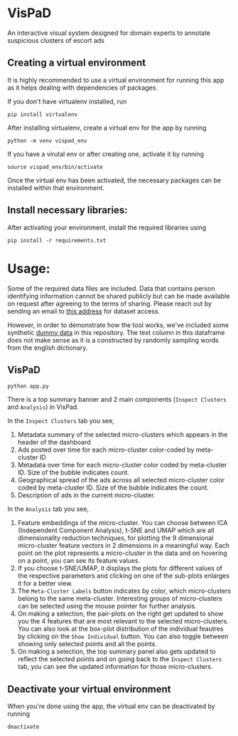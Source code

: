 # VisPaD
An interactive visual system designed for domain experts to annotate suspicious clusters of escort ads

## Creating a virtual environment

It is highly recommended to use a virtual environment for running this app as it helps dealing with dependencies of packages.

If you don't have virtualenv installed, run
```
pip install virtualenv
```

After installing virtualenv, create a virtual env for the app by running
```
python -m venv vispad_env
```

If you have a virutal env or after creating one, activate it by running
```
source vispad_env/bin/activate
```

Once the virtual env has been activated, the necessary packages can be installed within that environment.

## Install necessary libraries:

After activating your environment, install the required libraries using 

```
pip install -r requirements.txt
```

# Usage:

Some of the required data files are included. Data that contains person identifying information cannot be shared publicly but can be made available on request after agreeing to the terms of sharing. Please reach out by sending an email to [this address](mailto:pratheeksha.nair@mail.mcgill.ca) for dataset access. 

However, in order to demonstrate how the tool works, we've included some synthetic [dummy data](/synthetic_data/synthetic_data_changed.csv) in this repository. The text column in this dataframe does not make sense as it is a constructed by randomly sampling words from the english dictionary. 

## VisPaD
```
python app.py
```

There is a top summary banner and 2 main components (`Inspect Clusters` and `Analysis`) in VisPad.

In the `Inspect Clusters` tab you see,

1. Metadata summary of the selected micro-clusters which appears in the header of the dashboard
2. Ads posted over time for each micro-cluster color-coded by meta-cluster ID
3. Metadata over time for each micro-cluster color coded by meta-cluster ID. Size of the bubble indicates count. 
4. Geographical spread of the ads across all selected micro-cluster color coded by meta-cluster ID. Size of the bubble indicates the count. 
5. Description of ads in the current micro-cluster. 


In the `Analysis` tab you see,

1. Feature embeddings of the micro-cluster. You can choose between ICA (Independent Component Analysis), t-SNE and UMAP which are all dimensionality reduction techniques, for plotting the 9 dimensional micro-cluster feature vectors in 2 dimensions in a meaningful way. Each point on the plot represents a micro-cluster in the data and on hovering on a point, you can see its feature values.
2. If you choose t-SNE/UMAP, it displays the plots for different values of the respective parameters and clicking on one of the sub-plots enlarges it for a better view.
3. The `Meta-Cluster Labels` button indicates by color, which micro-clusters belong to the same meta-cluster. Interesting groups of micro-clusters can be selected using the mouse pointer for further analysis.
4. On making a selection, the pair-plots on the right get updated to show you the 4 features that are most relevant to the selected micro-clusters. You can also look at the box-plot distribution of the individual feautres by clicking on the `Show Individual` button. You can also toggle between showing only selected points and all the points.
5. On making a selection, the top summary panel also gets updated to reflect the selected points and on going back to the `Inspect Clusters` tab, you can see the updated information for those micro-clusters. 

## Deactivate your virtual environment

When you're done using the app, the virtual env can be deactivated by running
```
deactivate
```
